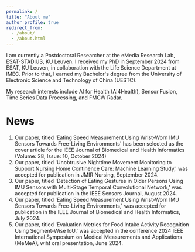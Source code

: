 ```yaml
---
permalink: /
title: "About me"
author_profile: true
redirect_from: 
  - /about/
  - /about.html
---
```


I am currently a Postdoctoral Researcher at the eMedia Research Lab, ESAT-STADIUS, KU Leuven. I received my PhD in September 2024 from ESAT, KU Leuven, in collaboration with the Life Science Department at IMEC. Prior to that, I earned my Bachelor's degree from the University of Electronic Science and Technology of China (UESTC).

My research interests include AI for Health (AI4Health), Sensor Fusion, Time Series Data Processing, and FMCW Radar. 


News
======
1. Our paper, titled 'Eating Speed Measurement Using Wrist-Worn IMU Sensors Towards Free-Living Environments' has been selected as the cover article for the IEEE Journal of Biomedical and Health Informatics (Volume: 28, Issue: 10, October 2024)
2. Our paper, titled 'Unobtrusive Nighttime Movement Monitoring to Support Nursing Home Continence Care: Machine Learning Study,' was accepted for publication in JMIR Nursing, September 2024.
3. Our paper, titled 'Detection of Eating Gestures in Older Persons Using IMU Sensors with Multi-Stage Temporal Convolutional Network,' was accepted for publication in the IEEE Sensors Journal, August 2024.
4. Our paper, titled 'Eating Speed Measurement Using Wrist-Worn IMU Sensors Towards Free-Living Environments,' was accepted for publication in the IEEE Journal of Biomedical and Health Informatics, July 2024.
5. Our paper, titled 'Evaluation Metrics for Food Intake Activity Recognition Using Segment-Wise IoU,' was accepted in the conference 2024 IEEE International Symposium on Medical Measurements and Applications (MeMeA), wiht oral presentation, June 2024.
   

